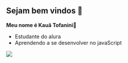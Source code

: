 ## Sejam bem vindos 🤠

**Meu nome é Kauã Tofanini🥇**

- Estudante do alura
- Aprendendo a se desenvolver no javaScript

![](https://media.tenor.com/Bi7xs7i4R7IAAAAM/the-chosen-jesus.gif)

